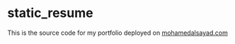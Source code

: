# static_resume

This is the source code for my portfolio deployed on [mohamedalsayad.com](https://www.mohamedalsayad.com/)
